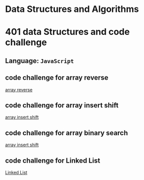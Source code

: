 # Data Structures and Algorithms

# 401 data Structures and code challenge
## Language: `JavaScript`




## code challenge for array reverse

[array reverse](https://aseelalasaad.github.io/data-structures-and-algorithms/javascript/401JavaScript/array-reverse)

## code challenge for array insert shift

[array insert shift](https://aseelalasaad.github.io/data-structures-and-algorithms/javascript/401JavaScript/array-insert-shift)

## code challenge for array binary search

[array insert shift](https://aseelalasaad.github.io/data-structures-and-algorithms/javascript/401JavaScript/array-binary-search)


## code challenge for Linked List

[Linked List](https://aseelalasaad.github.io/data-structures-and-algorithms/javascript/linked-list/LinkedList)
